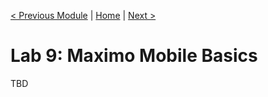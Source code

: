 [< Previous Module](./../modules/03-health-part-two.md) | [Home](../README.md) | [Next >](./lab10-advanced-mobile.md)

# Lab 9: Maximo Mobile Basics

TBD